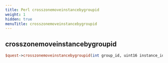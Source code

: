 ```yaml
---
title: Perl crosszonemoveinstancebygroupid
weight: 1
hidden: true
menuTitle: crosszonemoveinstancebygroupid
---
```

## crosszonemoveinstancebygroupid
```perl
$quest->crosszonemoveinstancebygroupid(int group_id, uint16 instance_id)
```